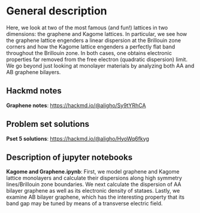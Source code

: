 # General description 
Here, we look at two of the most famous (and fun!) lattices in two dimensions: the graphene and Kagome lattices. In particular, we see how the graphene lattice engenders a linear dispersion at the Brillouin zone corners and how
the Kagome lattice engenders a perfectly flat band throughout the Brillouin zone. In both cases, one obtains electronic properties far removed from the free electron (quadratic dispersion) limit. We go beyond just looking at monolayer 
materials by analyzing both AA and AB graphene bilayers. 

## Hackmd notes 
  **Graphene notes**:
    https://hackmd.io/@aligho/Sy9tYRhCA 

## Problem set solutions

  **Pset 5 solutions**:
    https://hackmd.io/@aligho/HyoWq6fkyg

## Description of jupyter notebooks

  **Kagome and Graphene.ipynb**: First, we model graphene and Kagome lattice monolayers and calculate their dispersions along high symmetry lines/Brillouin zone boundaries. We next calculate the dispersion of AA bilayer graphene 
  as well as its electronic density of stataes. Lastly, we examine AB bilayer graphene, which has the interesting property that its band gap may be tuned by means of a transverse electric field.
